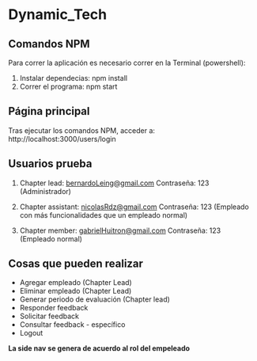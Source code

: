 # Dynamic_Tech

## Comandos NPM
Para correr la aplicación es necesario correr en la Terminal (powershell):
1. Instalar dependecias: npm install
2. Correr el programa: npm start

## Página principal
Tras ejecutar los comandos NPM, acceder a:
http://localhost:3000/users/login

## Usuarios prueba

1. Chapter lead: bernardoLeing@gmail.com Contraseña: 123 (Administrador)

2. Chapter assistant: nicolasRdz@gmail.com Contraseña: 123 (Empleado con más funcionalidades que un empleado normal)

3. Chapter member: gabrielHuitron@gmail.com Contraseña: 123 (Empleado normal)

## Cosas que pueden realizar

* Agregar empleado (Chapter Lead)
* Eliminar empleado (Chapter Lead)
* Generar periodo de evaluación (Chapter lead)
* Responder feedback
* Solicitar feedback
* Consultar feedback - específico
* Logout
 
**La side nav se genera de acuerdo al rol del empeleado**

